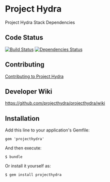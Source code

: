 # Project Hydra

Project Hydra Stack Dependencies

## Code Status

[![Build Status](https://travis-ci.org/projecthydra/hydra-head.png?branch=master)](https://travis-ci.org/projecthydra/hydra-head)
[![Dependencies Status](https://gemnasium.com/projecthydra/projecthydra.png)](https://gemnasium.com/projecthydra/projecthydra)

## Contributing

[Contributing to Project Hydra](CONTRIBUTING.md)

## Developer Wiki

https://github.com/projecthydra/projecthydra/wiki

## Installation

Add this line to your application's Gemfile:

    gem 'projecthydra'

And then execute:

    $ bundle

Or install it yourself as:

    $ gem install projecthydra
